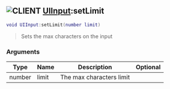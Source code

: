 ## ![](images/client.png "CLIENT") [UIInput](ui_input):setLimit

```lua
void UIInput:setLimit(number limit)
```

> Sets the max characters on the input

### Arguments

| Type   | Name  | Description              | Optional |
| ------ | ----- | ------------------------ | -------: |
| number | limit | The max characters limit |          |
